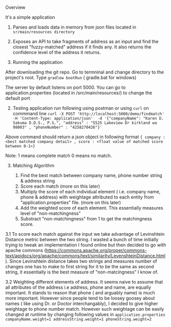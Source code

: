 Overview 

It's a simple application 

1. Parses and loads data in memory from json files located in `sr/main/resources directory`
2. Exposes an API to take fragments of address as an input and find the closest "fuzzy-matched" address if it finds any. It also returns the confidence level of the address it returns. 


1. Running the application 

 After downloading the git repo. Go to termninal and change directory to the project's root. 
 Type 
     `gradlew bootRun` ( gradle.bat for windows)

 The server by default listens on port 5000. You can go to application.properties (located in <projectroot>/src/main/resources/) to change the default port 

2. Testing application run following using postman or using `curl` on commmand line 
   `curl -X POST 'http://localhost:5000/demo/findmatch' -H 'Content-Type: application/json'  -d '{"companyName": "Karen D. Sakuma D.D.S., P.S.", "address" : "5525 Lakeview Dr kirkland wa 98003" , "phoneNumber" : "4258270426"}'`
   
  Above command should return a json object in following format 
   `{ company : <best matched company detail> , score : <float value of matched score between 0-1>}`
 
Note: 1 means complete match 0 means no match. 

3. Matching Algorithm 
   
    1. Find the best match between company name, phone number string & address string 
    2. Score each match (more on this later)
    3. Multiply the score of each individual element ( i.e. company name, phone & address) with weightage attributed to each entity from "application.properties" file. (more on this later) 
    4. Add the weighted score of each element. This essentially measures level of "non-matchingness"
    5. Substract "non-matchingness" from 1 to get the matchingness score. 
    
3.1 To score each match against the input we take advantage of Levinshtein Distance metric between the two string. I wasted a bunch of time initially trying to tweak an implementation I found online but then decided to go with apache commons (https://commons.apache.org/proper/commons-text/apidocs/org/apache/commons/text/similarity/LevenshteinDistance.html). 
Since Levinshtein distance takes two strings and measures number of changes one has to make to first string for it to be the same as second string, it essentially is the best measure of "non-matcingness" I know of.

3.2 Weighting different elements of address. It seems naive to assume that all attributes of the address i.e address, phone and name, are equally important. It stands to reason that phone ( and arguably name) is much more important. However since people tend to be loosey goosey about names ( like using Dr. or Doctor interchangably), I decided to give higher weightage to phone number match. However such weightage can be easily changed at runtime by changing following values in `application.properties` 
`companyName.weight=1
addressString.weight=1
phoneString.weight=2`
    
   
      